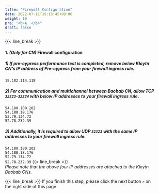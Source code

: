 ```yaml
---
title: "Firewall Configuration"
date: 2022-07-11T19:18:45+09:00
weight: 10
pre: "<b>A. </b>"
draft: false
---
```

{{< line_break >}}

#### 1. *(Only for CN)* Firewall configuration

##### 1) If pre-cypress performance test is completed, remove below Klaytn CN's IP address of Pre-cypress from your firewall ingress rule.
```18.182.114.118```

##### 2) For communication and multichannel between Baobab CN, allow TCP ```32323-32324``` with below IP addresses to your firewall ingress rule.
```54.180.180.202```   
```54.180.18.176```   
```52.79.134.72```   
```52.78.232.39```

##### 3) Additionally, it is required to allow UDP ``` 32323 ``` with the same IP addresses to your firewall ingress rule.
```54.180.180.202```   
```54.180.18.176```   
```52.79.134.72```   
```52.78.232.39```
{{< line_break >}}   
*Please note that the above four IP addresses are attached to the Klaytn Baobab CNs.*

{{< line_break >}}
If you finish this step, please click the next button ```>``` on the right side of this page.
